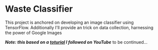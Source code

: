 # Waste Classifier
This project is anchored on developing an image classifier using TensorFlow. Additionally I'll provide an trick on data collection, harnessing the power of Google Images


***Note: this based on a [toturial](https://www.youtube.com/watch?v=jztwpsIzEGc) I followed on YouTube***
to be continued...

